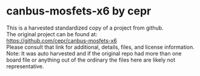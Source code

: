 
# canbus-mosfets-x6 by cepr  
This is a harvested standardized copy of a project from github.  
The original project can be found at:  
https://github.com/cepr/canbus-mosfets-x6  
Please consult that link for additional, details, files, and license information.  
Note: It was auto harvested and if the original repo had more than one board file or anything out of the ordinary the files here are likely not representative.  
    